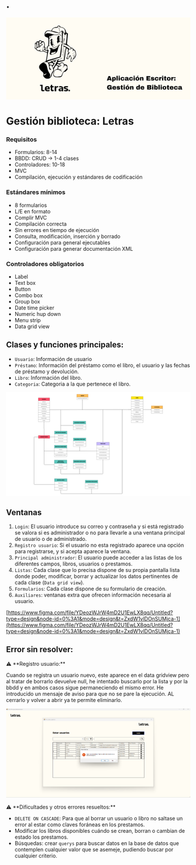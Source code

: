 # .

![Aplicación Escritor Gestión de Biblioteca.png](Untitled%20f21944cc385643169095429fecbc6dae/Aplicacin_Escritor_Gestin_de_Biblioteca.png)

# Gestión biblioteca: Letras

### Requisitos

- Formularios: 8-14
- BBDD: CRUD → 1-4 clases
- Controladores: 10-18
- MVC
- Compilación, ejecución y estándares de codificación

### Estándares mínimos

- 8 formularios
- L/E en formato
- Complir MVC
- Compilación correcta
- Sin errores en tiempo de ejecución
- Consulta, modificación, inserción y borrado
- Configuración para general ejecutables
- Configuración para generar documentación XML

### Controladores obligatorios

- Label
- Text box
- Button
- Combo box
- Group box
- Date time picker
- Numeric hup down
- Menu strip
- Data grid view

## Clases y funciones principales:

- `Usuario`: Información de usuario
- `Préstamo`: Información del préstamo como el libro, el usuario y las fechas de préstamo y devolución.
- `Libro`: Información del libro.
- `Categoria`: Categoria a la que pertenece el libro.

![Imagen (1).png](Untitled%20f21944cc385643169095429fecbc6dae/Imagen_(1).png)

## Ventanas

1. `Login`: El usuario introduce su correo y contraseña y si está registrado se valora si es administrador o no para llevarle a una ventana principal de usuario o de administrado.
2. `Registro usuario`: Si el usuario no esta registrado aparece una opción para registrarse, y si acepta aparece la ventana.
3. `Principal administrador`: El usuario puede acceder a las listas de los diferentes campos, libros, usuarios o prestamos.
4. `Listas`: Cada clase que lo precisa dispone de su propia pantalla lista donde poder, modificar, borrar y actualizar los datos pertinentes de cada clase (`Data grid view`).
5. `Formularios`: Cada clase dispone de su formulario de creación.
6. `Auxiliares`: ventanas extra que ofrecen información necesaria al usuario.

[https://www.figma.com/file/YDeozWJrW4mD2U1EwLX8qq/Untitled?type=design&node-id=0%3A1&mode=design&t=ZxdW1vlDOnSUMjca-1](https://www.figma.com/file/YDeozWJrW4mD2U1EwLX8qq/Untitled?type=design&node-id=0%3A1&mode=design&t=ZxdW1vlDOnSUMjca-1)

## Error sin resolver:

<aside>
⚠️ **Registro usuario:**

Cuando se registra un usuario nuevo, este aparece en el data gridview pero al tratar de borrarlo devuelve null, he intentado buscarlo por la lista y por la bbdd y en ambos casos sigue permaneciendo el mismo error. He introducido un mensaje de aviso para que no se pare la ejecución. AL cerrarlo y volver a abrir ya te permite eliminarlo.

</aside>

![error1.PNG](Untitled%20f21944cc385643169095429fecbc6dae/error1.png)

<aside>
⚠️ **Dificultades y otros errores resueltos:**

- `DELETE ON CASCADE`: Para que al borrar un usuario o libro no saltase un error al estar como claves foráneas en los prestamos.
- Modificar los libros disponibles cuándo se crean, borran o cambian de estado los prestamos.
- Búsquedas: crear `querys` para buscar datos en la base de datos que contemplen cualquier valor que se asemeje, pudiendo buscar por cualquier criterio.
</aside>